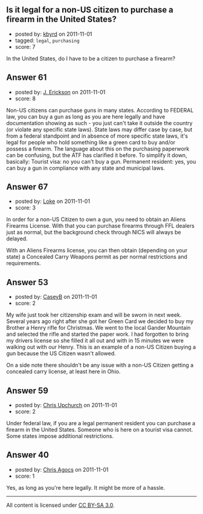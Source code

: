 ## Is it legal for a non-US citizen to purchase a firearm in the United States?

- posted by: [kbyrd](https://stackexchange.com/users/-1/37-kbyrd) on 2011-11-01
- tagged: `legal`, `purchasing`
- score: 7

In the United States, do I have to be a citizen to purchase a firearm?


## Answer 61

- posted by: [J. Erickson](https://stackexchange.com/users/-1/80-j-erickson) on 2011-11-01
- score: 8

Non-US citizens can purchase guns in many states. According to FEDERAL law, you can buy a gun as long as you are here legally and have documentation showing as such - you just can't take it outside the country (or violate any specific state laws). State laws may differ case by case, but from a federal standpoint and in absence of more specific state laws, it's legal for people who hold something like a green card to buy and/or possess a firearm. The language about this on the purchasing paperwork can be confusing, but the ATF has clarified it before. To simplify it down, basically: Tourist visa: no you can't buy a gun. Permanent resident: yes, you can buy a gun in compliance with any state and municipal laws.


## Answer 67

- posted by: [Loke](https://stackexchange.com/users/-1/72-loke) on 2011-11-01
- score: 3

In order for a non-US Citizen to own a gun, you need to obtain an Aliens Firearms License. With that you can purchase firearms through FFL dealers just as normal, but the background check through NICS will always be delayed. 

With an Aliens Firearms license, you can then obtain (depending on your state) a Concealed Carry Weapons permit as per normal restrictions and requirements.




## Answer 53

- posted by: [CaseyB](https://stackexchange.com/users/-1/46-caseyb) on 2011-11-01
- score: 2

My wife just took her citizenship exam and will be sworn in next week.   Several years ago right after she got her Green Card we decided to buy my Brother a Henry rifle for Christmas.  We went to the local Gander Mountain and selected the rifle and started the paper work.   I had forgotten to bring my drivers license so she filled it all out and with in 15 minutes we were walking out with our Henry.  This is an example of a non-US Citizen buying a gun because the US Citizen wasn't allowed.

On a side note there shouldn't be any issue with a non-US Citizen getting a concealed carry license, at least here in Ohio.


## Answer 59

- posted by: [Chris Upchurch](https://stackexchange.com/users/-1/79-chris-upchurch) on 2011-11-01
- score: 2

Under federal law, if you are a legal permanent resident you can purchase a firearm in the United States.  Someone who is here on a tourist visa cannot.  Some states impose additional restrictions.


## Answer 40

- posted by: [Chris Agocs](https://stackexchange.com/users/-1/12-chris-agocs) on 2011-11-01
- score: 1

Yes, as long as you're here legally. It might be more of a hassle.



---

All content is licensed under [CC BY-SA 3.0](https://creativecommons.org/licenses/by-sa/3.0/).
